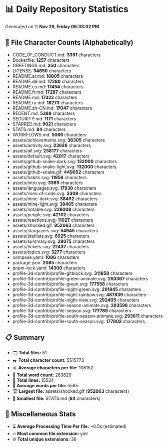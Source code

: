 # 📊 Daily Repository Statistics
Generated on ⏰ **Nov 29, Friday 06:33:02 PM**

## 📂 File Character Counts (Alphabetically)
- CODE_OF_CONDUCT.md: **3391** characters
- Dockerfile: **1257** characters
- GREETINGS.md: **350** characters
- LICENSE: **34650** characters
- README.ar.md: **18005** characters
- README.de.md: **17280** characters
- README.es.md: **17454** characters
- README.fr.md: **17287** characters
- README.md: **17322** characters
- README.ru.md: **18273** characters
- README.zh-CN.md: **17047** characters
- RECENT.md: **5388** characters
- SECURITY.md: **1171** characters
- STARRED.md: **9021** characters
- STATS.md: **84** characters
- WORKFLOWS.md: **5066** characters
- assets/achievements.svg: **38305** characters
- assets/activity.svg: **23626** characters
- assets/all.svg: **238177** characters
- assets/default.svg: **42017** characters
- assets/github-snake-dark.svg: **132000** characters
- assets/github-snake-light.svg: **132000** characters
- assets/github-snake.gif: **449052** characters
- assets/habits.svg: **11956** characters
- assets/intro.svg: **3369** characters
- assets/languages.svg: **17938** characters
- assets/lines-of-code.svg: **3308** characters
- assets/mine-dark.svg: **38492** characters
- assets/mine-light.svg: **38465** characters
- assets/notable.svg: **228008** characters
- assets/people.svg: **42102** characters
- assets/reactions.svg: **11027** characters
- assets/shocked.gif: **952063** characters
- assets/stargazers.svg: **54945** characters
- assets/starlists.svg: **6925** characters
- assets/summary.svg: **28075** characters
- assets/tickets.svg: **22437** characters
- assets/topics.svg: **3277** characters
- compose.yaml: **1006** characters
- package.json: **2085** characters
- pnpm-lock.yaml: **14300** characters
- profile-3d-contrib/profile-gitblock.svg: **311858** characters
- profile-3d-contrib/profile-green-animate.svg: **293367** characters
- profile-3d-contrib/profile-green.svg: **177558** characters
- profile-3d-contrib/profile-night-green.svg: **291845** characters
- profile-3d-contrib/profile-night-rainbow.svg: **487939** characters
- profile-3d-contrib/profile-night-view.svg: **292405** characters
- profile-3d-contrib/profile-season-animate.svg: **293598** characters
- profile-3d-contrib/profile-season.svg: **177789** characters
- profile-3d-contrib/profile-south-season-animate.svg: **293611** characters
- profile-3d-contrib/profile-south-season.svg: **177802** characters

## 📋 Summary
- 🗂️ **Total files:** 51
- ✒️ **Total character count:** 5515773
- 📊 **Average characters per file:** 108152
- 📝 **Total word count:** 283829
- 🧾 **Total lines:** 15534
- 📐 **Average words per file:** 5565
- 🏆 **Largest file:** assets/shocked.gif (**952063** characters)
- 🥉 **Smallest file:** STATS.md (**84** characters)

## 🌟 Miscellaneous Stats
- ⌛ **Average Processing Time Per file:** ~0.5s (estimated)
- 🔥 **Most common file extension:** yml
- 🌐 **Total unique extensions:** 36
